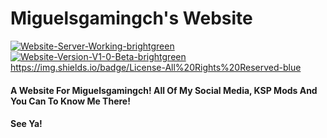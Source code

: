 # Miguelsgamingch's Website
<a href="https://imgbb.com/"><img src="https://i.ibb.co/0qZDy3j/Website-Server-Working-brightgreen.png" alt="Website-Server-Working-brightgreen" border="0"></a>
<a href="https://imgbb.com/"><img src="https://i.ibb.co/D7sQhDT/Website-Version-V1-0-Beta-brightgreen.png" alt="Website-Version-V1-0-Beta-brightgreen" border="0"></a>
https://img.shields.io/badge/License-All%20Rights%20Reserved-blue
#### A Website For Miguelsgamingch! All Of My Social Media, KSP Mods And You Can To Know Me There!
#### See Ya!
